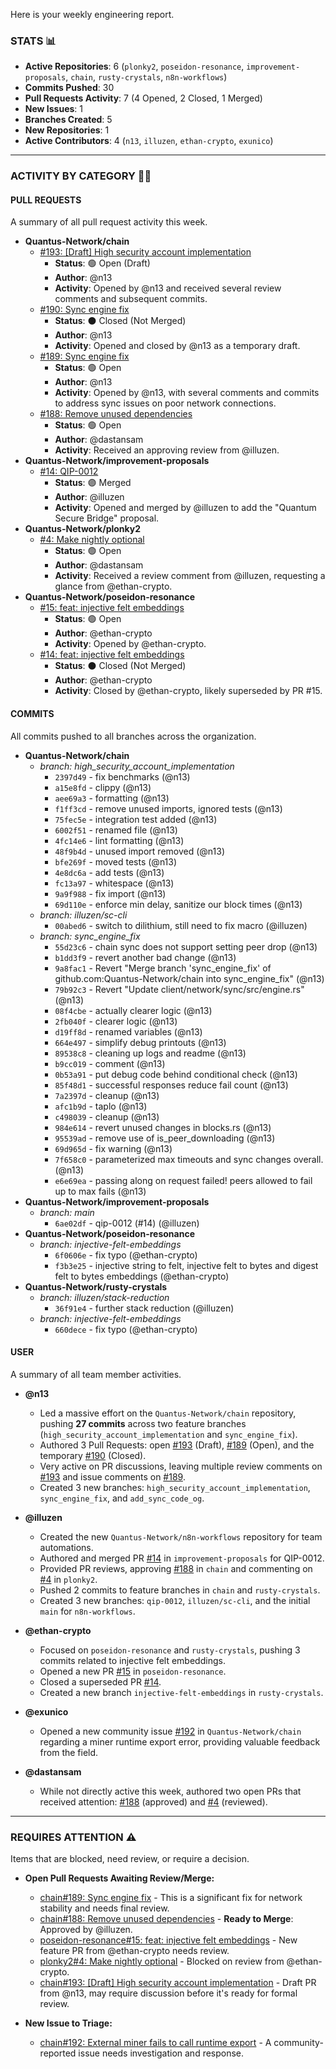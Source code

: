 Here is your weekly engineering report.

### STATS 📊

*   **Active Repositories**: 6 (`plonky2`, `poseidon-resonance`, `improvement-proposals`, `chain`, `rusty-crystals`, `n8n-workflows`)
*   **Commits Pushed**: 30
*   **Pull Requests Activity**: 7 (4 Opened, 2 Closed, 1 Merged)
*   **New Issues**: 1
*   **Branches Created**: 5
*   **New Repositories**: 1
*   **Active Contributors**: 4 (`n13`, `illuzen`, `ethan-crypto`, `exunico`)

---

### ACTIVITY BY CATEGORY 🧑‍💻

#### PULL REQUESTS

A summary of all pull request activity this week.

*   **Quantus-Network/chain**
    *   [#193: [Draft] High security account implementation](https://github.com/Quantus-Network/chain/pull/193)
        *   **Status**: 🟢 Open (Draft)
        *   **Author**: @n13
        *   **Activity**: Opened by @n13 and received several review comments and subsequent commits.
    *   [#190: Sync engine fix](https://github.com/Quantus-Network/chain/pull/190)
        *   **Status**: ⚫ Closed (Not Merged)
        *   **Author**: @n13
        *   **Activity**: Opened and closed by @n13 as a temporary draft.
    *   [#189: Sync engine fix](https://github.com/Quantus-Network/chain/pull/189)
        *   **Status**: 🟢 Open
        *   **Author**: @n13
        *   **Activity**: Opened by @n13, with several comments and commits to address sync issues on poor network connections.
    *   [#188: Remove unused dependencies](https://github.com/Quantus-Network/chain/pull/188)
        *   **Status**: 🟢 Open
        *   **Author**: @dastansam
        *   **Activity**: Received an approving review from @illuzen.
*   **Quantus-Network/improvement-proposals**
    *   [#14: QIP-0012](https://github.com/Quantus-Network/improvement-proposals/pull/14)
        *   **Status**: 🟣 Merged
        *   **Author**: @illuzen
        *   **Activity**: Opened and merged by @illuzen to add the "Quantum Secure Bridge" proposal.
*   **Quantus-Network/plonky2**
    *   [#4: Make nightly optional](https://github.com/Quantus-Network/plonky2/pull/4)
        *   **Status**: 🟢 Open
        *   **Author**: @dastansam
        *   **Activity**: Received a review comment from @illuzen, requesting a glance from @ethan-crypto.
*   **Quantus-Network/poseidon-resonance**
    *   [#15: feat: injective felt embeddings](https://github.com/Quantus-Network/poseidon-resonance/pull/15)
        *   **Status**: 🟢 Open
        *   **Author**: @ethan-crypto
        *   **Activity**: Opened by @ethan-crypto.
    *   [#14: feat: injective felt embeddings](https://github.com/Quantus-Network/poseidon-resonance/pull/14)
        *   **Status**: ⚫ Closed (Not Merged)
        *   **Author**: @ethan-crypto
        *   **Activity**: Closed by @ethan-crypto, likely superseded by PR #15.

#### COMMITS

All commits pushed to all branches across the organization.

*   **Quantus-Network/chain**
    *   *branch: high_security_account_implementation*
        *   `2397d49` - fix benchmarks (@n13)
        *   `a15e8fd` - clippy (@n13)
        *   `aee69a3` - formatting (@n13)
        *   `f1ff3cd` - remove unused imports, ignored tests (@n13)
        *   `75fec5e` - integration test added (@n13)
        *   `6002f51` - renamed file (@n13)
        *   `4fc14e6` - lint formatting (@n13)
        *   `48f9b4d` - unused import removed (@n13)
        *   `bfe269f` - moved tests (@n13)
        *   `4e8dc6a` - add tests (@n13)
        *   `fc13a97` - whitespace (@n13)
        *   `9a9f988` - fix import (@n13)
        *   `69d110e` - enforce min delay, sanitize our block times (@n13)
    *   *branch: illuzen/sc-cli*
        *   `00abed6` - switch to dilithium, still need to fix macro (@illuzen)
    *   *branch: sync_engine_fix*
        *   `55d23c6` - chain sync does not support setting peer drop (@n13)
        *   `b1dd3f9` - revert another bad change (@n13)
        *   `9a8fac1` - Revert "Merge branch 'sync_engine_fix' of github.com:Quantus-Network/chain into sync_engine_fix" (@n13)
        *   `79b92c3` - Revert "Update client/network/sync/src/engine.rs" (@n13)
        *   `08f4cbe` - actually clearer logic (@n13)
        *   `2fb040f` - clearer logic (@n13)
        *   `d19ff8d` - renamed variables (@n13)
        *   `664e497` - simplify debug printouts (@n13)
        *   `89538c8` - cleaning up logs and readme (@n13)
        *   `b9cc019` - comment (@n13)
        *   `0b53a91` - put debug code behind conditional check (@n13)
        *   `85f48d1` - successful responses reduce fail count (@n13)
        *   `7a2397d` - cleanup (@n13)
        *   `afc1b9d` - taplo (@n13)
        *   `c498039` - cleanup (@n13)
        *   `984e614` - revert unused changes in blocks.rs (@n13)
        *   `95539ad` - remove use of is_peer_downloading (@n13)
        *   `69d965d` - fix warning (@n13)
        *   `7f658c0` - parameterized max timeouts and sync changes overall. (@n13)
        *   `e6e69ea` - passing along on request failed! peers allowed to fail up to max fails (@n13)
*   **Quantus-Network/improvement-proposals**
    *   *branch: main*
        *   `6ae02df` - qip-0012 (#14) (@illuzen)
*   **Quantus-Network/poseidon-resonance**
    *   *branch: injective-felt-embeddings*
        *   `6f0606e` - fix typo (@ethan-crypto)
        *   `f3b3e25` - injective string to felt, injective felt to bytes and digest felt to bytes embeddings (@ethan-crypto)
*   **Quantus-Network/rusty-crystals**
    *   *branch: illuzen/stack-reduction*
        *   `36f91e4` - further stack reduction (@illuzen)
    *   *branch: injective-felt-embeddings*
        *   `660dece` - fix typo (@ethan-crypto)

#### USER

A summary of all team member activities.

*   **@n13**
    *   Led a massive effort on the `Quantus-Network/chain` repository, pushing **27 commits** across two feature branches (`high_security_account_implementation` and `sync_engine_fix`).
    *   Authored 3 Pull Requests: open [#193](https://github.com/Quantus-Network/chain/pull/193) (Draft), [#189](https://github.com/Quantus-Network/chain/pull/189) (Open), and the temporary [#190](https://github.com/Quantus-Network/chain/pull/190) (Closed).
    *   Very active on PR discussions, leaving multiple review comments on [#193](https://github.com/Quantus-Network/chain/pull/193) and issue comments on [#189](https://github.com/Quantus-Network/chain/pull/189).
    *   Created 3 new branches: `high_security_account_implementation`, `sync_engine_fix`, and `add_sync_code_og`.

*   **@illuzen**
    *   Created the new `Quantus-Network/n8n-workflows` repository for team automations.
    *   Authored and merged PR [#14](https://github.com/Quantus-Network/improvement-proposals/pull/14) in `improvement-proposals` for QIP-0012.
    *   Provided PR reviews, approving [#188](https://github.com/Quantus-Network/chain/pull/188) in `chain` and commenting on [#4](https://github.com/Quantus-Network/plonky2/pull/4) in `plonky2`.
    *   Pushed 2 commits to feature branches in `chain` and `rusty-crystals`.
    *   Created 3 new branches: `qip-0012`, `illuzen/sc-cli`, and the initial `main` for `n8n-workflows`.

*   **@ethan-crypto**
    *   Focused on `poseidon-resonance` and `rusty-crystals`, pushing 3 commits related to injective felt embeddings.
    *   Opened a new PR [#15](https://github.com/Quantus-Network/poseidon-resonance/pull/15) in `poseidon-resonance`.
    *   Closed a superseded PR [#14](https://github.com/Quantus-Network/poseidon-resonance/pull/14).
    *   Created a new branch `injective-felt-embeddings` in `rusty-crystals`.

*   **@exunico**
    *   Opened a new community issue [#192](https://github.com/Quantus-Network/chain/issues/192) in `Quantus-Network/chain` regarding a miner runtime export error, providing valuable feedback from the field.

*   **@dastansam**
    *   While not directly active this week, authored two open PRs that received attention: [#188](https://github.com/Quantus-Network/chain/pull/188) (approved) and [#4](https://github.com/Quantus-Network/plonky2/pull/4) (reviewed).

---

### REQUIRES ATTENTION ⚠️

Items that are blocked, need review, or require a decision.

*   **Open Pull Requests Awaiting Review/Merge:**
    *   [chain#189: Sync engine fix](https://github.com/Quantus-Network/chain/pull/189) - This is a significant fix for network stability and needs final review.
    *   [chain#188: Remove unused dependencies](https://github.com/Quantus-Network/chain/pull/188) - **Ready to Merge**: Approved by @illuzen.
    *   [poseidon-resonance#15: feat: injective felt embeddings](https://github.com/Quantus-Network/poseidon-resonance/pull/15) - New feature PR from @ethan-crypto needs review.
    *   [plonky2#4: Make nightly optional](https://github.com/Quantus-Network/plonky2/pull/4) - Blocked on review from @ethan-crypto.
    *   [chain#193: [Draft] High security account implementation](https://github.com/Quantus-Network/chain/pull/193) - Draft PR from @n13, may require discussion before it's ready for formal review.

*   **New Issue to Triage:**
    *   [chain#192: External miner fails to call runtime export](https://github.com/Quantus-Network/chain/issues/192) - A community-reported issue needs investigation and response.